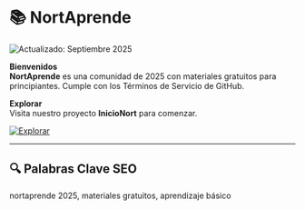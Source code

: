 # 📚 NortAprende  

![Actualizado: Septiembre 2025](https://img.shields.io/badge/Actualizado-Septiembre_2025-3498db)  

**Bienvenidos**  
**NortAprende** es una comunidad de 2025 con materiales gratuitos para principiantes. Cumple con los Términos de Servicio de GitHub.  

**Explorar**  
Visita nuestro proyecto **InicioNort** para comenzar.  

[![Explorar](https://img.shields.io/badge/Explorar-AHORA-blueviolet)](https://github.com/NortAprende/InicioNort)  

---

## 🔍 Palabras Clave SEO  

nortaprende 2025, materiales gratuitos, aprendizaje básico
